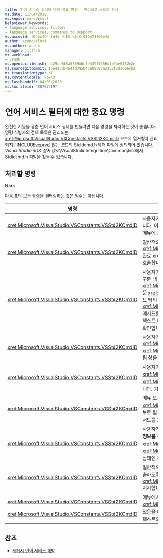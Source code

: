 ```yaml
---
title: 언어 서비스 필터에 대한 중요 명령 | 마이크로 소프트 문서
ms.date: 11/04/2016
ms.topic: conceptual
helpviewer_keywords:
- language services, filters
- language services, commands to support
ms.assetid: 4948c494-3d4d-4f50-b3f9-959e73f90e4d
author: acangialosi
ms.author: anthc
manager: jillfra
ms.workload:
- vssdk
ms.openlocfilehash: bb29ee5b5a5359d6cfe34911656dfe9be015262e
ms.sourcegitcommit: 16a4a5da4a4fd795b46a0869ca2152f2d36e6db2
ms.translationtype: MT
ms.contentlocale: ko-KR
ms.lasthandoff: 04/06/2020
ms.locfileid: "80707619"
---
```

# <a name="important-commands-for-language-service-filters"></a>언어 서비스 필터에 대한 중요 명령
완전한 기능을 갖춘 언어 서비스 필터를 만들려면 다음 명령을 처리하는 것이 좋습니다. 명령 식별자의 전체 목록은 관리되는 <xref:Microsoft.VisualStudio.VSConstants.VSStd2KCmdID> 코드의 열거형과 관리되지 [!INCLUDE[vcprvc](../../code-quality/includes/vcprvc_md.md)] 않는 코드의 Stdidcmd.h 헤더 파일에 정의되어 있습니다. *Visual Studio SDK 설치 경로*\VisualStudioIntegration\Common\Inc.에서 Stdidcmd.h 파일을 찾을 수 있습니다.

## <a name="commands-to-handle"></a>처리할 명령

> [!NOTE]
> 다음 표의 모든 명령을 필터링하는 것은 필수는 아닙니다.

|명령|설명|
|-------------|-----------------|
|<xref:Microsoft.VisualStudio.VSConstants.VSStd2KCmdID>|사용자가 마우스 오른쪽 단추로 클릭할 때 전송됩니다. 이 명령은 바로 가기 메뉴를 제공할 때임을 나타냅니다. 이 명령을 처리하지 않으면 텍스트 편집기는 언어별 명령 없이 기본 바로 가기 메뉴를 제공합니다. 이 메뉴에 사용자 고유의 명령을 포함하려면 명령을 처리하고 바로 가기 메뉴를 직접 표시합니다.|
|<xref:Microsoft.VisualStudio.VSConstants.VSStd2KCmdID>|일반적으로 사용자가 CTRL+J를 입력할 때 전송됩니다. 명령문 <xref:Microsoft.VisualStudio.TextManager.Interop.IVsTextView.UpdateCompletionStatus%2A> 완료 <xref:Microsoft.VisualStudio.TextManager.Interop.IVsTextView> 상자를 표시하려면 메서드를 호출합니다.|
|<xref:Microsoft.VisualStudio.VSConstants.VSStd2KCmdID>|사용자가 문자를 입력할 때 전송됩니다. 이 명령을 모니터링하여 트리거 문자가 입력되는 시기를 확인하고 구문 색칠, 중괄호 일치 및 오류 마커와 같은 명령문 완성, 메서드 팁 및 텍스트 마커를 제공합니다. for <xref:Microsoft.VisualStudio.TextManager.Interop.IVsTextView.UpdateCompletionStatus%2A> 문 <xref:Microsoft.VisualStudio.TextManager.Interop.IVsTextView> 완료에 대한 메서드와 for 메서드 팁의 <xref:Microsoft.VisualStudio.TextManager.Interop.IVsMethodTipWindow.SetMethodData%2A> 메서드를 <xref:Microsoft.VisualStudio.TextManager.Interop.IVsMethodTipWindow> 호출합니다. 텍스트 마커를 지원하려면 이 명령을 모니터링하여 입력중인 문자가 마커를 업데이트해야 하는지 여부를 확인합니다.|
|<xref:Microsoft.VisualStudio.VSConstants.VSStd2KCmdID>|사용자가 Enter 키를 입력할 때 전송됩니다. 이 명령을 모니터링하여 <xref:Microsoft.VisualStudio.TextManager.Interop.IVsMethodData.OnDismiss%2A> <xref:Microsoft.VisualStudio.TextManager.Interop.IVsMethodData>에서 메서드를 호출하여 메서드 팁 창을 해제할 시기를 결정합니다. 기본적으로 텍스트 보기는 이 명령을 처리합니다.|
|<xref:Microsoft.VisualStudio.VSConstants.VSStd2KCmdID>|사용자가 백스페이스 키를 입력할 때 전송됩니다. 에서 메서드를 호출하여 메서드 팁 창을 <xref:Microsoft.VisualStudio.TextManager.Interop.IVsMethodData.OnDismiss%2A> 해제할 <xref:Microsoft.VisualStudio.TextManager.Interop.IVsMethodData>시기를 결정하려면 모니터링합니다. 기본적으로 텍스트 보기는 이 명령을 처리합니다.|
|<xref:Microsoft.VisualStudio.VSConstants.VSStd2KCmdID>|메뉴 또는 바로 가기 키에서 전송됩니다. 매개 <xref:Microsoft.VisualStudio.TextManager.Interop.IVsTextView.UpdateTipWindow%2A> 변수 정보로 팁 창을 업데이트하려면 의 <xref:Microsoft.VisualStudio.TextManager.Interop.IVsTextView> 메서드를 호출합니다.|
|<xref:Microsoft.VisualStudio.VSConstants.VSStd2KCmdID>|사용자가 변수 위로 마우스를 가져가거나 변수에 커서를 배치하고 **편집** 메뉴에서 **IntelliSense에서** **빠른 정보를** 선택할 때 전송됩니다. 에서 메서드를 호출 하여 팁에서 <xref:Microsoft.VisualStudio.TextManager.Interop.IVsTextView.UpdateTipWindow%2A> 변수의 <xref:Microsoft.VisualStudio.TextManager.Interop.IVsTextView>형식을 반환합니다. 디버깅이 활성 상태인 경우 팁에 변수 값도 표시되어야 합니다.|
|<xref:Microsoft.VisualStudio.VSConstants.VSStd2KCmdID>|일반적으로 사용자가 CTRL+SPACEBAR를 입력할 때 전송됩니다. 이 명령은 언어 서비스에 메서드를 호출하도록 <xref:Microsoft.VisualStudio.TextManager.Interop.IVsTextView.UpdateCompletionStatus%2A> 지시합니다. <xref:Microsoft.VisualStudio.TextManager.Interop.IVsTextView>|
|<xref:Microsoft.VisualStudio.VSConstants.VSStd2KCmdID><br /><br /> <xref:Microsoft.VisualStudio.VSConstants.VSStd2KCmdID>|메뉴에서 전송되는 일반적으로 편집 **메뉴의** **고급** 에서 **주석 선택** 또는 주석 **선택 취소.** <xref:Microsoft.VisualStudio.VSConstants.VSStd2KCmdID>사용자가 선택한 텍스트에 주석을 달고 있음을 나타냅니다. <xref:Microsoft.VisualStudio.VSConstants.VSStd2KCmdID> 은 사용자가 선택한 텍스트의 주석을 해제하려고 음을 나타냅니다. 이러한 명령은 언어 서비스에서만 구현할 수 있습니다.|

## <a name="see-also"></a>참조
- [레거시 언어 서비스 개발](../../extensibility/internals/developing-a-legacy-language-service.md)
